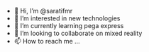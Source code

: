 - 👋 Hi, I’m @saratifmr
- 👀 I’m interested in new technologies
- 🌱 I’m currently learning pega express 
- 💞️ I’m looking to collaborate on mixed reality
- 📫 How to reach me ...

<!---
saratifmr/saratifmr is a ✨ special ✨ repository because its `README.md` (this file) appears on your GitHub profile.
You can click the Preview link to take a look at your changes.
--->
